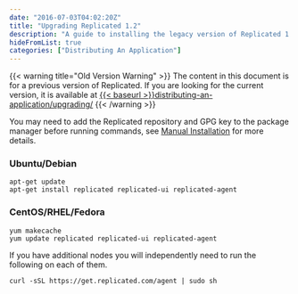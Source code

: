 ```yaml
---
date: "2016-07-03T04:02:20Z"
title: "Upgrading Replicated 1.2"
description: "A guide to installing the legacy version of Replicated 1.2.x via Deb and Yum packages."
hideFromList: true
categories: ["Distributing An Application"]
---
```


{{< warning title="Old Version Warning" >}}
The content in this document is for a previous version of Replicated. If you are looking
for the current version, it is available at
<a href="{{< baseurl >}}distributing-an-application/upgrading/">{{< baseurl >}}distributing-an-application/upgrading/</a>
{{< /warning >}}

You may need to add the Replicated repository and GPG key to the package manager before
running commands, see [Manual Installation](/docs/distributing-an-application/installing/#manual-installation)
for more details.

### Ubuntu/Debian
```shell
apt-get update
apt-get install replicated replicated-ui replicated-agent
```

### CentOS/RHEL/Fedora
```shell
yum makecache
yum update replicated replicated-ui replicated-agent
```

If you have additional nodes you will independently need to run the following on each of them.

```shell
curl -sSL https://get.replicated.com/agent | sudo sh
```